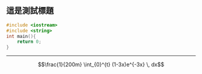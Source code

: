 ## 這是測試標題
```cpp
#include <iostream>
#include <string>
int main(){
	return 0;
}
```

---
$$\frac{1}{200m} \int_{0}^{t} (1-3x)e^{-3x} \, dx$$
